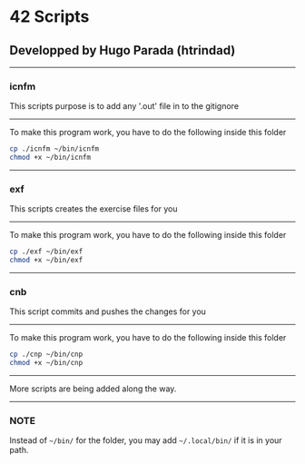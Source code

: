 # 42 Scripts

## Developped by Hugo Parada (htrindad)

---

### icnfm

This scripts purpose is to add any '.out' file in to the gitignore

---

To make this program work, you have to do the following inside this folder

```sh
cp ./icnfm ~/bin/icnfm
chmod +x ~/bin/icnfm
```

---

### exf

This scripts creates the exercise files for you

---

To make this program work, you have to do the following inside this folder

```sh
cp ./exf ~/bin/exf
chmod +x ~/bin/exf
```

---

### cnb

This script commits and pushes the changes for you

---

To make this program work, you have to do the following inside this folder

```sh
cp ./cnp ~/bin/cnp
chmod +x ~/bin/cnp
```

---

More scripts are being added along the way.


---

### NOTE

Instead of ``~/bin/`` for the folder, you may add ``~/.local/bin/`` if it is in your path.
